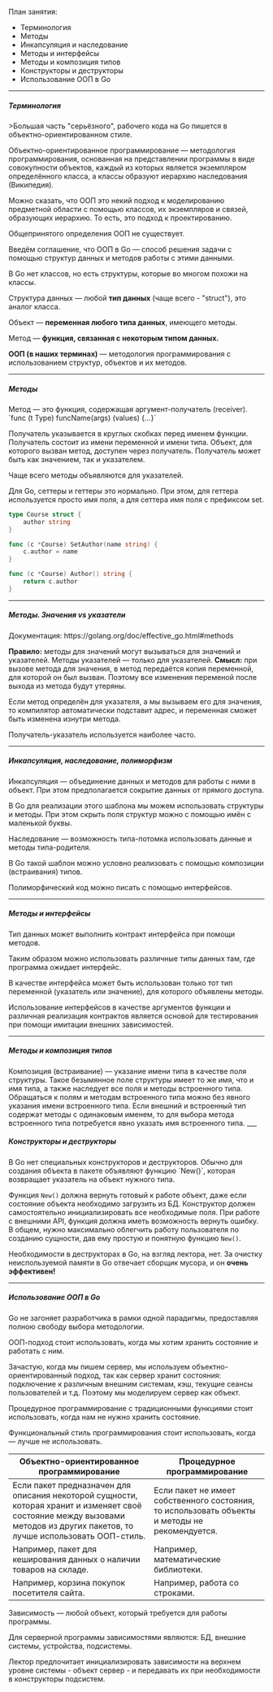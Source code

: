 План занятия:
- Терминология
- Методы
- Инкапсуляция и наследование
- Методы и интерфейсы
- Методы и композиция типов
- Конструкторы и деструкторы
- Использование ООП в Go
___
<h5>Терминология</h5>
>Большая часть "серьёзного", рабочего кода на Go пишется в объектно-ориентированном стиле.

Объектно-ориентированное программирование — методология программирования, основанная на представлении программы в виде совокупности объектов, каждый из которых является экземпляром определённого класса, а классы образуют иерархию наследования (Википедия).

Можно сказать, что ООП это некий подход к моделированию предметной области с помощью классов, их экземпляров и связей, образующих иерархию. То есть, это подход к проектированию.

Общепринятого определения ООП не существует.

Введём соглашение, что ООП в Go — способ решения задачи с помощью структур данных и методов работы с этими данными.

В Go нет классов, но есть структуры, которые во многом похожи на классы.

Структура данных — любой **тип данных** (чаще всего - "struct"), это аналог класса.

Объект — **переменная любого типа данных**, имеющего методы.

Метод — **функция, связанная с некоторым типом данных.**

**ООП (в наших терминах)** — методология программирования с использованием структур, объектов и их методов.
___
<h5>Методы</h5>
Метод — это функция, содержащая аргумент-получатель (receiver).
`func (t Type) funcName(args) (values) {...}`

Получатель указывается в круглых скобках перед именем функции. Получатель состоит из имени переменной и имени типа. Объект, для которого вызван метод, доступен через получатель. Получатель может быть как значением, так и указателем.

Чаще всего методы объявляются для указателей.

Для Go, сеттеры и геттеры это нормально. При этом, для геттера используется просто имя поля, а для сеттера имя поля с префиксом set.
```go
type Course struct {
	author string
}

func (c *Course) SetAuthor(name string) {
	c.author = name
}

func (c *Course) Author() string {
	return c.author
}
```
___
<h5>Методы. Значения vs указатели</h5>
Документация: https://golang.org/doc/effective_go.html#methods

**Правило:** методы для значений могут вызываться для значений и указателей. Методы указателей — только для указателей.
**Смысл:** при вызове метода для значения, в метод передаётся копия переменной, для которой он был вызван. Поэтому все изменения переменой после выхода из метода будут утеряны.

Если метод определён для указателя, а мы вызываем его для значения, то компилятор автоматически подставит адрес, и переменная сможет быть изменена изнутри метода.

Получатель-указатель используется наиболее часто.
___
<h5>Инкапсуляция, наследование, полиморфизм</h5>
Инкапсуляция — объединение данных и методов для работы с ними в объект. При этом предполагается сокрытие данных от прямого доступа.

В Go для реализации этого шаблона мы можем использовать структуры и методы. При этом скрыть поля структур можно с помощью имён с маленькой буквы.

Наследование — возможность типа-потомка использовать данные и методы типа-родителя.

В Go такой шаблон можно условно реализовать с помощью композиции (встраивания) типов.

Полиморфический код можно писать с помощью интерфейсов.
___
<h5>Методы и интерфейсы</h5>
Тип данных может выполнить контракт интерфейса при помощи методов.

Таким образом можно использовать различные типы данных там, где программа ожидает интерфейс.

В качестве интерфейса может быть использован только тот тип переменной (указатель или значение), для которого объявлены методы.

Использование интерфейсов в качестве аргументов функции и различная реализация контрактов является основой для тестирования при помощи имитации внешних зависимостей.
___
<h5>Методы и композиция типов</h5>
Композиция (встраивание) — указание имени типа в качестве поля структуры.
Такое безымянное поле структуры имеет то же имя, что и имя типа, а также наследует все поля и методы встроенного типа.
Обращаться к полям и методам встроенного типа можно без явного указания имени встроенного типа.
Если внешний и встроенный тип содержат методы с одинаковым именем, то для выбора метода встроенного типа потребуется явно указать имя встроенного типа.
___
<h5>Конструкторы и деструкторы</h5>
В Go нет специальных конструкторов и деструкторов. Обычно для создания объекта в пакете объявляют функцию `New()`, которая возвращает указатель на объект нужного типа.

Функция `New()` должна вернуть готовый к работе объект, даже если состояние объекта необходимо загрузить из БД. Конструктор должен самостоятельно инициализировать все необходимые поля. При работе с внешними API, функция должна иметь возможность вернуть ошибку. В общем, нужно максимально облегчить работу пользователя по созданию сущности, дав ему простую и понятную функцию `New()`.

Необходимости в деструкторах в Go, на взгляд лектора, нет. За очистку неиспользуемой памяти в Go отвечает сборщик мусора, и он **очень эффективен!**
___
<h5>Использование ООП в Go</h5>
Go не загоняет разработчика в рамки одной парадигмы, предоставляя полною свободу выбора методологии.

ООП-подход стоит использовать, когда мы хотим хранить состояние и работать с ним.

Зачастую, когда мы пишем сервер, мы используем объектно-ориентированный подход, так как сервер хранит состояния: подключение к различным внешним системам, кэш, текущие сеансы пользователей и т.д. Поэтому мы моделируем сервер как объект.

Процедурное программирование с традиционными функциями стоит использовать, когда нам не нужно хранить состояние.

Функциональный стиль программирования стоит использовать, когда — лучше не использовать.

| Объектно-ориентированное программирование                                                                                                                                    | Процедурное программирование                                                                   |
| ---------------------------------------------------------------------------------------------------------------------------------------------------------------------------- | ---------------------------------------------------------------------------------------------- |
| Если пакет предназначен для описания некоторой сущности, которая хранит и изменяет своё состояние между вызовами методов из других пакетов, то лучше использовать ООП-стиль. | Если пакет не имеет собственного состояния, то использовать объекты и методы не рекомендуется. |
| Например, пакет для кеширования данных о наличии товаров на складе.                                                                                                          | Например, математические библиотеки.                                                           |
| Например, корзина покупок посетителя сайта.                                                                                                                                  | Например, работа со строками.                                                                  |

Зависимость — любой объект, который требуется для работы программы.

Для серверной программы зависимостями являются: БД, внешние системы, устройства, подсистемы.

Лектор предпочитает инициализировать зависимости на верхнем уровне системы - объект сервер - и передавать их при необходимости в конструкторы подсистем.